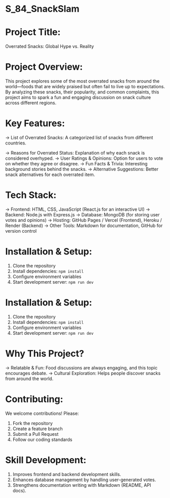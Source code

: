 # S_84_SnackSlam

# Project Title:
Overrated Snacks: Global Hype vs. Reality

# Project Overview:
This project explores some of the most overrated snacks from around the world—foods that are widely praised but often fail to live up to expectations. By analyzing these snacks, their popularity, and common complaints, this project aims to spark a fun and engaging discussion on snack culture across different regions.

# Key Features:
-> List of Overrated Snacks: A categorized list of snacks from different countries.

-> Reasons for Overrated Status: Explanation of why each snack is considered overhyped.
-> User Ratings & Opinions: Option for users to vote on whether they agree or disagree.
-> Fun Facts & Trivia: Interesting background stories behind the snacks.
-> Alternative Suggestions: Better snack alternatives for each overrated item.
# Tech Stack:
-> Frontend: HTML, CSS, JavaScript (React.js for an interactive UI)
-> Backend: Node.js with Express.js
-> Database: MongoDB (for storing user votes and opinions)
-> Hosting: GitHub Pages / Vercel (Frontend), Heroku / Render (Backend)
-> Other Tools: Markdown for documentation, GitHub for version control
# Installation & Setup:
1. Clone the repository
2. Install dependencies: `npm install`
3. Configure environment variables
4. Start development server: `npm run dev`

# Installation & Setup:
1. Clone the repository
2. Install dependencies: `npm install`
3. Configure environment variables
4. Start development server: `npm run dev`
# Why This Project?
-> Relatable & Fun: Food discussions are always engaging, and this topic encourages debate.
-> Cultural Exploration: Helps people discover snacks from around the world.
# Contributing:
We welcome contributions! Please:
1. Fork the repository
2. Create a feature branch
3. Submit a Pull Request
4. Follow our coding standards
# Skill Development:
1) Improves frontend and backend development skills.
2) Enhances database management by handling user-generated votes.
3) Strengthens documentation writing with Markdown (README, API docs).
